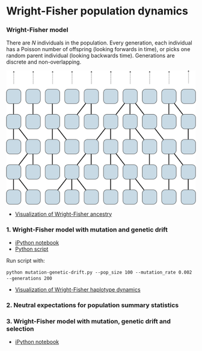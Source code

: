 # Wright-Fisher population dynamics

### Wright-Fisher model

There are *N* individuals in the population. Every generation, each individual has a Poisson number of offspring (looking forwards in time), or picks one random parent individual (looking backwards time). Generations are discrete and non-overlapping.

![](figures/wright-fisher.png)

 * [Visualization of Wright-Fisher ancestry](http://bedford.io/projects/ancestry/)

### 1. Wright-Fisher model with mutation and genetic drift

 * [iPython notebook](https://github.com/trvrb/sismid/blob/master/wright-fisher/mutation-genetic-drift.ipynb)
 * [Python script](https://github.com/trvrb/sismid/blob/master/wright-fisher/mutation-genetic-drift.py)

Run script with:

	python mutation-genetic-drift.py --pop_size 100 --mutation_rate 0.002 --generations 200

 * [Visualization of Wright-Fisher haplotype dynamics](http://bedford.io/projects/haplotypes/)

### 2. Neutral expectations for population summary statistics

### 3. Wright-Fisher model with mutation, genetic drift and selection

 * [iPython notebook](https://github.com/trvrb/sismid/blob/master/wright-fisher/mutation-genetic-drift-selection.ipynb)
